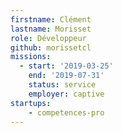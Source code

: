 ```yaml
---
firstname: Clément
lastname: Morisset
role: Développeur
github: morissetcl
missions:
  - start: '2019-03-25'
    end: '2019-07-31'
    status: service
    employer: captive
startups:
    - competences-pro
---
```

